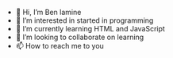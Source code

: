 - 👋 Hi, I’m Ben lamine
- 👀 I’m interested in started in programming
- 🌱 I’m currently learning HTML and JavaScript 
- 💞️ I’m looking to collaborate on learning
- 📫 How to reach me to you

<!---
682884417/682884417 is a ✨ special ✨ repository because its `README.md` (this file) appears on your GitHub profile.
You can click the Preview link to take a look at your changes.
--->
